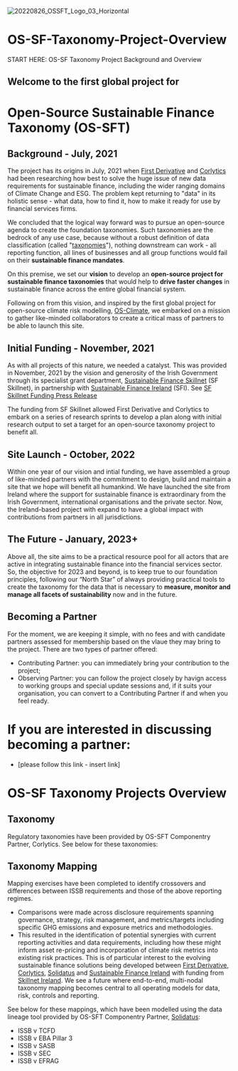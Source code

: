 ![20220826_OSSFT_Logo_03_Horizontal](https://user-images.githubusercontent.com/112073913/186922030-c769c385-743a-4e91-a5c2-5126d02709ff.jpg)

# OS-SF-Taxonomy-Project-Overview
START HERE: OS-SF Taxonomy Project Background and Overview

## Welcome to the first global project for
# Open-Source Sustainable Finance Taxonomy (OS-SFT)

## Background - July, 2021
The project has its origins in July, 2021 when [First Derivative](https://firstderivative.com/) and [Corlytics](https://www.corlytics.com/) had been researching how best to solve the huge issue of new data requirements for sustainable finance, including the wider ranging domains of Climate Change and ESG. The problem kept returning to "data" in its holistic sense - what data, how to find it, how to make it ready for use by financial services firms. 

We concluded that the logical way forward was to pursue an open-source agenda to create the foundation taxonomies. Such taxonomies are the bedrock of any use case, because without a robust definition of data classification (called "[taxonomies](https://en.wikipedia.org/wiki/Taxonomy)"), nothing downstream can work - all reporting function, all lines of businesses and all group functions would fail on their **sustainable finance mandates**. 

On this premise, we set our **vision** to develop an **open-source project for sustainable finance taxonomies** that would help to **drive faster changes** in sustainable finance across the entire global financial system.

Following on from this vision, and inspired by the first global project for open-source climate risk modelling, [OS-Climate](https://os-climate.org/), we embarked on a mission to gather like-minded collaborators to create a critical mass of partners to be able to launch this site.

## Initial Funding - November, 2021
As with all projects of this nature, we needed a catalyst. This was provided in November, 2021 by the vision and generosity of the Irish Government through its specialist grant department, [Sustainable Finance Skillnet](https://sfskillnet.sustainablefinance.ie/) (SF Skillnet), in partnership with [Sustainable Finance Ireland](https://www.sustainablefinance.ie/) (SFI). See [SF Skillnet Funding Press Release](https://www.sustainablefinance.ie/2021/11/03/sustainable-finance-ireland-provides-funding-for-ground-breaking-esg-data-project-to-first-derivative-and-corlytics/)

The funding from SF Skillnet allowed First Derivative and Corlytics to embark on a series of research sprints to develop a plan along with initial research output to set a target for an open-source taxonomy project to benefit all.

## Site Launch - October, 2022
Within one year of our vision and intial funding, we have assembled a group of like-minded partners with the commitment to design, build and maintain a site that we hope will benefit all humankind. We have launched the site from Ireland where the support for sustainable finance is extraordinary from the Irish Government, international organisations and the private sector. Now, the Ireland-based project with expand to have a global impact with contributions from partners in all jurisdictions.

## The Future - January, 2023+
Above all, the site aims to be a practical resource pool for all actors that are active in integrating sustainable finance into the financial services sector. So, the objective for 2023 and beyond, is to keep true to our foundation principles, following our “North Star” of always providing practical tools to create the taxonomy for the data that is necessary to **measure, monitor and manage all facets of sustainability** now and in the future.

## Becoming a Partner
For the moment, we are keeping it simple, with no fees and with candidate partners assessed for membership based on the vlaue they may bring to the project. There are two types of partner offered:
- Contributing Partner: you can immediately bring your contribution to the project;
- Observing Partner: you can follow the project closely by havign access to working groups and special update sessions and, if it suits your organisation, you can convert to a Contributing Partner if and when you feel ready.

# If you are interested in discussing becoming a partner:
- [please follow this link - insert link]

# OS-SF Taxonomy Projects Overview
## Taxonomy

Regulatory taxonomies have been provided by OS-SFT Componentry Partner, Corlytics. See below for these taxonomies:

## Taxonomy Mapping

Mapping exercises have been completed to identify crossovers and differences between ISSB requirements and those of the above reporting regimes.
- Comparisons were made across disclosure requirements spanning governance, strategy, risk management, and metrics/targets including specific GHG emissions and exposure metrics and methodologies.
- This resulted in the identification of potential synergies with current reporting activities and data requirements, including how these might inform asset re-pricing and incorporation of climate risk metrics into existing risk practices. This is of particular interest to the evolving sustainable finance solutions being developed between [First Derivative](https://firstderivative.com/sustainable-finance/), [Corlytics](https://www.corlytics.com/), [Solidatus](https://www.solidatus.com/) and [Sustainable Finance Ireland](https://www.sustainablefinance.ie/) with funding from [Skillnet Ireland](https://www.skillnetireland.ie/).
We see a future where end-to-end, multi-nodal taxonomy mapping becomes central to all operating models for data, risk, controls and reporting.

See below for these mappings, which have been modelled using the data lineage tool provided by OS-SFT Componentry Partner, [Solidatus](https://trial.solidatus.com/viewer/62cc23ee183906050cfcbeae):
* ISSB v TCFD
* ISSB v EBA Pillar 3
* ISSB v SASB
* ISSB v SEC
* ISSB v EFRAG
